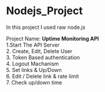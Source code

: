﻿# Nodejs_Project

In this project I used raw node.js

Project Name: <strong>Uptime Monitoring API</strong> </br>
1.Start The API Server </br>
2. Create, Edit, Delete User </br>
3. Token Based authentication </br>
4. Logout Machanism </br>
5. Set links & Up/Down </br>
6. Edit / Delete link & rate limit </br>
7. Check up/down time </br>

